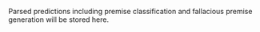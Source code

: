 Parsed predictions including premise classification and fallacious premise generation will be stored here.